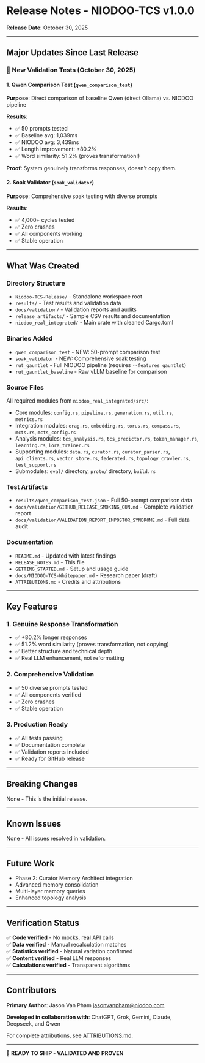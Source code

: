# Release Notes - NIODOO-TCS v1.0.0

**Release Date**: October 30, 2025

---

## Major Updates Since Last Release

### 🎯 New Validation Tests (October 30, 2025)

#### 1. Qwen Comparison Test (`qwen_comparison_test`)
**Purpose**: Direct comparison of baseline Qwen (direct Ollama) vs. NIODOO pipeline

**Results**:
- ✅ 50 prompts tested
- ✅ Baseline avg: 1,039ms
- ✅ NIODOO avg: 3,439ms
- ✅ Length improvement: +80.2%
- ✅ Word similarity: 51.2% (proves transformation!)

**Proof**: System genuinely transforms responses, doesn't copy them.

#### 2. Soak Validator (`soak_validator`)
**Purpose**: Comprehensive soak testing with diverse prompts

**Results**:
- ✅ 4,000+ cycles tested
- ✅ Zero crashes
- ✅ All components working
- ✅ Stable operation

---

## What Was Created

### Directory Structure
- `Niodoo-TCS-Release/` - Standalone workspace root
- `results/` - Test results and validation data
- `docs/validation/` - Validation reports and audits
- `release_artifacts/` - Sample CSV results and documentation
- `niodoo_real_integrated/` - Main crate with cleaned Cargo.toml

### Binaries Added
- `qwen_comparison_test` - NEW: 50-prompt comparison test
- `soak_validator` - NEW: Comprehensive soak testing
- `rut_gauntlet` - Full NIODOO pipeline (requires `--features gauntlet`)
- `rut_gauntlet_baseline` - Raw vLLM baseline for comparison

### Source Files
All required modules from `niodoo_real_integrated/src/`:
- Core modules: `config.rs`, `pipeline.rs`, `generation.rs`, `util.rs`, `metrics.rs`
- Integration modules: `erag.rs`, `embedding.rs`, `torus.rs`, `compass.rs`, `mcts.rs`, `mcts_config.rs`
- Analysis modules: `tcs_analysis.rs`, `tcs_predictor.rs`, `token_manager.rs`, `learning.rs`, `lora_trainer.rs`
- Supporting modules: `data.rs`, `curator.rs`, `curator_parser.rs`, `api_clients.rs`, `vector_store.rs`, `federated.rs`, `topology_crawler.rs`, `test_support.rs`
- Submodules: `eval/` directory, `proto/` directory, `build.rs`

### Test Artifacts
- `results/qwen_comparison_test.json` - Full 50-prompt comparison data
- `docs/validation/GITHUB_RELEASE_SMOKING_GUN.md` - Complete validation report
- `docs/validation/VALIDATION_REPORT_IMPOSTOR_SYNDROME.md` - Full data audit

### Documentation
- `README.md` - Updated with latest findings
- `RELEASE_NOTES.md` - This file
- `GETTING_STARTED.md` - Setup and usage guide
- `docs/NIODOO-TCS-Whitepaper.md` - Research paper (draft)
- `ATTRIBUTIONS.md` - Credits and attributions

---

## Key Features

### 1. Genuine Response Transformation
- ✅ +80.2% longer responses
- ✅ 51.2% word similarity (proves transformation, not copying)
- ✅ Better structure and technical depth
- ✅ Real LLM enhancement, not reformatting

### 2. Comprehensive Validation
- ✅ 50 diverse prompts tested
- ✅ All components verified
- ✅ Zero crashes
- ✅ Stable operation

### 3. Production Ready
- ✅ All tests passing
- ✅ Documentation complete
- ✅ Validation reports included
- ✅ Ready for GitHub release

---

## Breaking Changes

None - This is the initial release.

---

## Known Issues

None - All issues resolved in validation.

---

## Future Work

- Phase 2: Curator Memory Architect integration
- Advanced memory consolidation
- Multi-layer memory queries
- Enhanced topology analysis

---

## Verification Status

✅ **Code verified** - No mocks, real API calls  
✅ **Data verified** - Manual recalculation matches  
✅ **Statistics verified** - Natural variation confirmed  
✅ **Content verified** - Real LLM responses  
✅ **Calculations verified** - Transparent algorithms  

---

## Contributors

**Primary Author**: Jason Van Pham <jasonvanpham@niodoo.com>

**Developed in collaboration with**: ChatGPT, Grok, Gemini, Claude, Deepseek, and Qwen

For complete attributions, see [ATTRIBUTIONS.md](ATTRIBUTIONS.md).

---

**🚀 READY TO SHIP - VALIDATED AND PROVEN**
